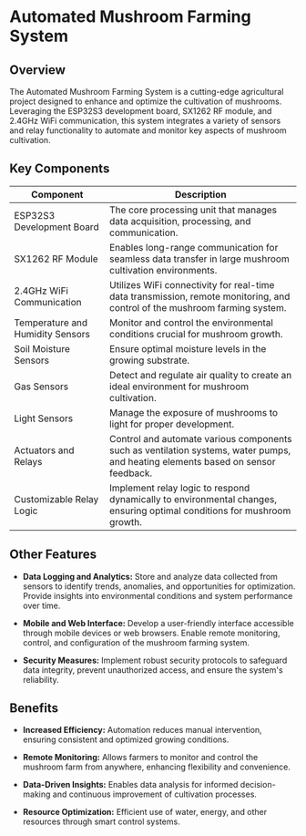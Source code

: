 # Automated Mushroom Farming System

## Overview

The Automated Mushroom Farming System is a cutting-edge agricultural project designed to enhance and optimize the cultivation of mushrooms. Leveraging the ESP32S3 development board, SX1262 RF module, and 2.4GHz WiFi communication, this system integrates a variety of sensors and relay functionality to automate and monitor key aspects of mushroom cultivation.

## Key Components

| Component                    | Description                                                                                       |
| ---------------------------- | ------------------------------------------------------------------------------------------------- |
| ESP32S3 Development Board    | The core processing unit that manages data acquisition, processing, and communication.            |
| SX1262 RF Module             | Enables long-range communication for seamless data transfer in large mushroom cultivation environments. |
| 2.4GHz WiFi Communication    | Utilizes WiFi connectivity for real-time data transmission, remote monitoring, and control of the mushroom farming system. |
| Temperature and Humidity Sensors | Monitor and control the environmental conditions crucial for mushroom growth.                  |
| Soil Moisture Sensors         | Ensure optimal moisture levels in the growing substrate.                                            |
| Gas Sensors                  | Detect and regulate air quality to create an ideal environment for mushroom cultivation.           |
| Light Sensors                | Manage the exposure of mushrooms to light for proper development.                                   |
| Actuators and Relays         | Control and automate various components such as ventilation systems, water pumps, and heating elements based on sensor feedback. |
| Customizable Relay Logic      | Implement relay logic to respond dynamically to environmental changes, ensuring optimal conditions for mushroom growth. |
  
## Other Features

- **Data Logging and Analytics:** Store and analyze data collected from sensors to identify trends, anomalies, and opportunities for optimization. Provide insights into environmental conditions and system performance over time.
  
- **Mobile and Web Interface:** Develop a user-friendly interface accessible through mobile devices or web browsers. Enable remote monitoring, control, and configuration of the mushroom farming system.

- **Security Measures:** Implement robust security protocols to safeguard data integrity, prevent unauthorized access, and ensure the system's reliability.

## Benefits

- **Increased Efficiency:** Automation reduces manual intervention, ensuring consistent and optimized growing conditions.

- **Remote Monitoring:** Allows farmers to monitor and control the mushroom farm from anywhere, enhancing flexibility and convenience.

- **Data-Driven Insights:** Enables data analysis for informed decision-making and continuous improvement of cultivation processes.

- **Resource Optimization:** Efficient use of water, energy, and other resources through smart control systems.
